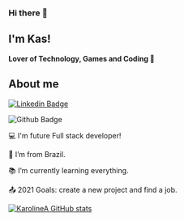 ### Hi there 👋
## I'm Kas!
**Lover of Technology, Games and Coding 💓**

## About me

[![Linkedin Badge](https://img.shields.io/badge/-LinkedIn-blue?style=flat-square&logo=Linkedin&logoColor=white&link=)]( https://www.linkedin.com/in/karolinea)

![Github Badge](https://img.shields.io/badge/-Github-000?style=flat-square&logo=Github&logoColor=white&link=https://github.com/KarolineA)

:computer: I'm future Full stack developer!

:house_with_garden: I’m from Brazil.

:books: I’m currently learning everything.

:outbox_tray: 2021 Goals: create a new project and find a job.
 
 
 
 [![KarolineA GitHub stats](https://github-readme-stats.vercel.app/api?username=KarolineA)](https://github.com/KarolineA/github-readme-stats)

<!--
**KarolineA/KarolineA** is a ✨ _special_ ✨ repository because its `README.md` (this file) appears on your GitHub profile.

Here are some ideas to get you started:

- 🔭 I’m currently working on ...
- 🌱 I’m currently learning ...
- 👯 I’m looking to collaborate on ...
- 🤔 I’m looking for help with ...
- 💬 Ask me about ...
- 📫 How to reach me: ...
- 😄 Pronouns: ...
-  ...
-->
